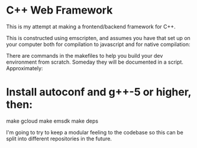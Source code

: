 C++ Web Framework
=================

This is my attempt at making a frontend/backend framework for C++.

This is constructed using emscripten, and assumes you have that set up on your
computer both for compilation to javascript and for native compilation:

There are commands in the makefiles to help you build your dev environment from
scratch. Someday they will be documented in a script. Approximately:

# Install autoconf and g++-5 or higher, then:
make gcloud
make emsdk
make deps

I'm going to try to keep a modular feeling to the codebase so this can be split
into different repositories in the future.


